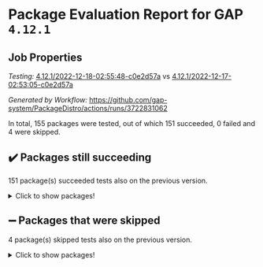 # Package Evaluation Report for GAP `4.12.1`

## Job Properties

*Testing:* [4.12.1/2022-12-18-02:55:48-c0e2d57a](https://github.com/gap-system/PackageDistro/blob/data/reports/4.12.1/2022-12-18-02:55:48-c0e2d57a) vs [4.12.1/2022-12-17-02:53:05-c0e2d57a](https://github.com/gap-system/PackageDistro/blob/data/reports/4.12.1/2022-12-17-02:53:05-c0e2d57a)

*Generated by Workflow:* https://github.com/gap-system/PackageDistro/actions/runs/3722831062

In total, 155 packages were tested, out of which 151 succeeded, 0 failed and 4 were skipped.

## :heavy_check_mark: Packages still succeeding

151 package(s) succeeded tests also on the previous version.
<details><summary>Click to show packages!</summary>

- 4ti2interface 2022.09-01 [(success)](https://github.com/gap-system/PackageDistro/actions/runs/3722831062/jobs/6314049241)
- ace 5.6.1 [(success)](https://github.com/gap-system/PackageDistro/actions/runs/3722831062/jobs/6314049313)
- aclib 1.3.2 [(success)](https://github.com/gap-system/PackageDistro/actions/runs/3722831062/jobs/6314049369)
- agt 0.3 [(success)](https://github.com/gap-system/PackageDistro/actions/runs/3722831062/jobs/6314049418)
- alnuth 3.2.1 [(success)](https://github.com/gap-system/PackageDistro/actions/runs/3722831062/jobs/6314049494)
- anupq 3.2.6 [(success)](https://github.com/gap-system/PackageDistro/actions/runs/3722831062/jobs/6314049549)
- atlasrep 2.1.6 [(success)](https://github.com/gap-system/PackageDistro/actions/runs/3722831062/jobs/6314049636)
- autodoc 2022.10.20 [(success)](https://github.com/gap-system/PackageDistro/actions/runs/3722831062/jobs/6314049686)
- automata 1.15 [(success)](https://github.com/gap-system/PackageDistro/actions/runs/3722831062/jobs/6314049746)
- automgrp 1.3.2 [(success)](https://github.com/gap-system/PackageDistro/actions/runs/3722831062/jobs/6314049799)
- autpgrp 1.11 [(success)](https://github.com/gap-system/PackageDistro/actions/runs/3722831062/jobs/6314049868)
- cap 2022.12-11 [(success)](https://github.com/gap-system/PackageDistro/actions/runs/3722831062/jobs/6314049929)
- caratinterface 2.3.4 [(success)](https://github.com/gap-system/PackageDistro/actions/runs/3722831062/jobs/6314049981)
- cddinterface 2022.11.01 [(success)](https://github.com/gap-system/PackageDistro/actions/runs/3722831062/jobs/6314050041)
- circle 1.6.5 [(success)](https://github.com/gap-system/PackageDistro/actions/runs/3722831062/jobs/6314050108)
- classicpres 1.22 [(success)](https://github.com/gap-system/PackageDistro/actions/runs/3722831062/jobs/6314050158)
- cohomolo 1.6.10 [(success)](https://github.com/gap-system/PackageDistro/actions/runs/3722831062/jobs/6314050218)
- congruence 1.2.4 [(success)](https://github.com/gap-system/PackageDistro/actions/runs/3722831062/jobs/6314050267)
- corelg 1.56 [(success)](https://github.com/gap-system/PackageDistro/actions/runs/3722831062/jobs/6314050310)
- crime 1.6 [(success)](https://github.com/gap-system/PackageDistro/actions/runs/3722831062/jobs/6314050363)
- crisp 1.4.6 [(success)](https://github.com/gap-system/PackageDistro/actions/runs/3722831062/jobs/6314050422)
- crypting 0.10.4 [(success)](https://github.com/gap-system/PackageDistro/actions/runs/3722831062/jobs/6314050477)
- cryst 4.1.25 [(success)](https://github.com/gap-system/PackageDistro/actions/runs/3722831062/jobs/6314050532)
- crystcat 1.1.10 [(success)](https://github.com/gap-system/PackageDistro/actions/runs/3722831062/jobs/6314050576)
- ctbllib 1.3.4 [(success)](https://github.com/gap-system/PackageDistro/actions/runs/3722831062/jobs/6314050621)
- cubefree 1.19 [(success)](https://github.com/gap-system/PackageDistro/actions/runs/3722831062/jobs/6314050660)
- curlinterface 2.3.1 [(success)](https://github.com/gap-system/PackageDistro/actions/runs/3722831062/jobs/6314050706)
- cvec 2.7.6 [(success)](https://github.com/gap-system/PackageDistro/actions/runs/3722831062/jobs/6314050756)
- datastructures 0.3.0 [(success)](https://github.com/gap-system/PackageDistro/actions/runs/3722831062/jobs/6314050804)
- deepthought 1.0.6 [(success)](https://github.com/gap-system/PackageDistro/actions/runs/3722831062/jobs/6314050872)
- design 1.7 [(success)](https://github.com/gap-system/PackageDistro/actions/runs/3722831062/jobs/6314050926)
- difsets 2.3.1 [(success)](https://github.com/gap-system/PackageDistro/actions/runs/3722831062/jobs/6314050978)
- digraphs 1.6.1 [(success)](https://github.com/gap-system/PackageDistro/actions/runs/3722831062/jobs/6314051020)
- edim 1.3.6 [(success)](https://github.com/gap-system/PackageDistro/actions/runs/3722831062/jobs/6314051056)
- example 4.3.2 [(success)](https://github.com/gap-system/PackageDistro/actions/runs/3722831062/jobs/6314051108)
- examplesforhomalg 2022.11-01 [(success)](https://github.com/gap-system/PackageDistro/actions/runs/3722831062/jobs/6314051147)
- factint 1.6.3 [(success)](https://github.com/gap-system/PackageDistro/actions/runs/3722831062/jobs/6314051197)
- ferret 1.0.9 [(success)](https://github.com/gap-system/PackageDistro/actions/runs/3722831062/jobs/6314051244)
- fga 1.4.0 [(success)](https://github.com/gap-system/PackageDistro/actions/runs/3722831062/jobs/6314051282)
- fining 1.5.4 [(success)](https://github.com/gap-system/PackageDistro/actions/runs/3722831062/jobs/6314051325)
- float 1.0.3 [(success)](https://github.com/gap-system/PackageDistro/actions/runs/3722831062/jobs/6314051370)
- format 1.4.3 [(success)](https://github.com/gap-system/PackageDistro/actions/runs/3722831062/jobs/6314051410)
- forms 1.2.9 [(success)](https://github.com/gap-system/PackageDistro/actions/runs/3722831062/jobs/6314051453)
- fplsa 1.2.5 [(success)](https://github.com/gap-system/PackageDistro/actions/runs/3722831062/jobs/6314051492)
- fr 2.4.12 [(success)](https://github.com/gap-system/PackageDistro/actions/runs/3722831062/jobs/6314051534)
- francy 1.2.5 [(success)](https://github.com/gap-system/PackageDistro/actions/runs/3722831062/jobs/6314051562)
- fwtree 1.3 [(success)](https://github.com/gap-system/PackageDistro/actions/runs/3722831062/jobs/6314051592)
- gapdoc 1.6.6 [(success)](https://github.com/gap-system/PackageDistro/actions/runs/3722831062/jobs/6314051627)
- gauss 2022.11-01 [(success)](https://github.com/gap-system/PackageDistro/actions/runs/3722831062/jobs/6314051678)
- gaussforhomalg 2022.08-03 [(success)](https://github.com/gap-system/PackageDistro/actions/runs/3722831062/jobs/6314051708)
- gbnp 1.0.5 [(success)](https://github.com/gap-system/PackageDistro/actions/runs/3722831062/jobs/6314051746)
- generalizedmorphismsforcap 2022.12-01 [(success)](https://github.com/gap-system/PackageDistro/actions/runs/3722831062/jobs/6314051780)
- genss 1.6.8 [(success)](https://github.com/gap-system/PackageDistro/actions/runs/3722831062/jobs/6314051819)
- gradedmodules 2022.09-02 [(success)](https://github.com/gap-system/PackageDistro/actions/runs/3722831062/jobs/6314051850)
- gradedringforhomalg 2022.11-01 [(success)](https://github.com/gap-system/PackageDistro/actions/runs/3722831062/jobs/6314051882)
- grape 4.9.0 [(success)](https://github.com/gap-system/PackageDistro/actions/runs/3722831062/jobs/6314051924)
- groupoids 1.71 [(success)](https://github.com/gap-system/PackageDistro/actions/runs/3722831062/jobs/6314051957)
- grpconst 2.6.3 [(success)](https://github.com/gap-system/PackageDistro/actions/runs/3722831062/jobs/6314051993)
- guarana 0.96.3 [(success)](https://github.com/gap-system/PackageDistro/actions/runs/3722831062/jobs/6314052034)
- guava 3.17 [(success)](https://github.com/gap-system/PackageDistro/actions/runs/3722831062/jobs/6314052073)
- hap 1.47 [(success)](https://github.com/gap-system/PackageDistro/actions/runs/3722831062/jobs/6314052106)
- hapcryst 0.1.15 [(success)](https://github.com/gap-system/PackageDistro/actions/runs/3722831062/jobs/6314052135)
- hecke 1.5.3 [(success)](https://github.com/gap-system/PackageDistro/actions/runs/3722831062/jobs/6314052181)
- help 3.5 [(success)](https://github.com/gap-system/PackageDistro/actions/runs/3722831062/jobs/6314052213)
- homalg 2022.11-01 [(success)](https://github.com/gap-system/PackageDistro/actions/runs/3722831062/jobs/6314052247)
- homalgtocas 2022.11-02 [(success)](https://github.com/gap-system/PackageDistro/actions/runs/3722831062/jobs/6314052291)
- idrel 2.44 [(success)](https://github.com/gap-system/PackageDistro/actions/runs/3722831062/jobs/6314052345)
- images 1.3.1 [(success)](https://github.com/gap-system/PackageDistro/actions/runs/3722831062/jobs/6314052390)
- intpic 0.3.0 [(success)](https://github.com/gap-system/PackageDistro/actions/runs/3722831062/jobs/6314052429)
- io 4.8.0 [(success)](https://github.com/gap-system/PackageDistro/actions/runs/3722831062/jobs/6314052453)
- io_forhomalg 2022.11-01 [(success)](https://github.com/gap-system/PackageDistro/actions/runs/3722831062/jobs/6314052507)
- irredsol 1.4.4 [(success)](https://github.com/gap-system/PackageDistro/actions/runs/3722831062/jobs/6314052557)
- json 2.1.1 [(success)](https://github.com/gap-system/PackageDistro/actions/runs/3722831062/jobs/6314052605)
- jupyterkernel 1.4.1 [(success)](https://github.com/gap-system/PackageDistro/actions/runs/3722831062/jobs/6314052643)
- jupyterviz 1.5.6 [(success)](https://github.com/gap-system/PackageDistro/actions/runs/3722831062/jobs/6314052686)
- kan 1.34 [(success)](https://github.com/gap-system/PackageDistro/actions/runs/3722831062/jobs/6314052728)
- kbmag 1.5.10 [(success)](https://github.com/gap-system/PackageDistro/actions/runs/3722831062/jobs/6314052768)
- laguna 3.9.5 [(success)](https://github.com/gap-system/PackageDistro/actions/runs/3722831062/jobs/6314052814)
- liealgdb 2.2.1 [(success)](https://github.com/gap-system/PackageDistro/actions/runs/3722831062/jobs/6314052842)
- liepring 2.8 [(success)](https://github.com/gap-system/PackageDistro/actions/runs/3722831062/jobs/6314052879)
- liering 2.4.2 [(success)](https://github.com/gap-system/PackageDistro/actions/runs/3722831062/jobs/6314052924)
- linearalgebraforcap 2022.12-04 [(success)](https://github.com/gap-system/PackageDistro/actions/runs/3722831062/jobs/6314052962)
- localizeringforhomalg 2022.11-01 [(success)](https://github.com/gap-system/PackageDistro/actions/runs/3722831062/jobs/6314053001)
- loops 3.4.3 [(success)](https://github.com/gap-system/PackageDistro/actions/runs/3722831062/jobs/6314053044)
- lpres 1.0.3 [(success)](https://github.com/gap-system/PackageDistro/actions/runs/3722831062/jobs/6314053085)
- majoranaalgebras 1.5.1 [(success)](https://github.com/gap-system/PackageDistro/actions/runs/3722831062/jobs/6314053125)
- mapclass 1.4.6 [(success)](https://github.com/gap-system/PackageDistro/actions/runs/3722831062/jobs/6314053158)
- matgrp 0.70 [(success)](https://github.com/gap-system/PackageDistro/actions/runs/3722831062/jobs/6314053210)
- matricesforhomalg 2022.12-01 [(success)](https://github.com/gap-system/PackageDistro/actions/runs/3722831062/jobs/6314053250)
- modisom 2.5.3 [(success)](https://github.com/gap-system/PackageDistro/actions/runs/3722831062/jobs/6314053291)
- modulepresentationsforcap 2022.12-01 [(success)](https://github.com/gap-system/PackageDistro/actions/runs/3722831062/jobs/6314053333)
- modules 2022.11-01 [(success)](https://github.com/gap-system/PackageDistro/actions/runs/3722831062/jobs/6314053381)
- monoidalcategories 2022.12-01 [(success)](https://github.com/gap-system/PackageDistro/actions/runs/3722831062/jobs/6314053457)
- nconvex 2022.09-01 [(success)](https://github.com/gap-system/PackageDistro/actions/runs/3722831062/jobs/6314053495)
- nilmat 1.4.2 [(success)](https://github.com/gap-system/PackageDistro/actions/runs/3722831062/jobs/6314053533)
- nock 1.5 [(success)](https://github.com/gap-system/PackageDistro/actions/runs/3722831062/jobs/6314053590)
- normalizinterface 1.3.5 [(success)](https://github.com/gap-system/PackageDistro/actions/runs/3722831062/jobs/6314053638)
- nq 2.5.9 [(success)](https://github.com/gap-system/PackageDistro/actions/runs/3722831062/jobs/6314053689)
- numericalsgps 1.3.1 [(success)](https://github.com/gap-system/PackageDistro/actions/runs/3722831062/jobs/6314053737)
- openmath 11.5.2 [(success)](https://github.com/gap-system/PackageDistro/actions/runs/3722831062/jobs/6314053788)
- orb 4.9.0 [(success)](https://github.com/gap-system/PackageDistro/actions/runs/3722831062/jobs/6314053849)
- packagemanager 1.3.2 [(success)](https://github.com/gap-system/PackageDistro/actions/runs/3722831062/jobs/6314053897)
- patternclass 2.4.3 [(success)](https://github.com/gap-system/PackageDistro/actions/runs/3722831062/jobs/6314053937)
- permut 2.0.4 [(success)](https://github.com/gap-system/PackageDistro/actions/runs/3722831062/jobs/6314053996)
- polenta 1.3.10 [(success)](https://github.com/gap-system/PackageDistro/actions/runs/3722831062/jobs/6314054047)
- polymaking 0.8.6 [(success)](https://github.com/gap-system/PackageDistro/actions/runs/3722831062/jobs/6314054106)
- primgrp 3.4.3 [(success)](https://github.com/gap-system/PackageDistro/actions/runs/3722831062/jobs/6314054167)
- profiling 2.5.1 [(success)](https://github.com/gap-system/PackageDistro/actions/runs/3722831062/jobs/6314054230)
- qpa 1.34 [(success)](https://github.com/gap-system/PackageDistro/actions/runs/3722831062/jobs/6314054287)
- quagroup 1.8.3 [(success)](https://github.com/gap-system/PackageDistro/actions/runs/3722831062/jobs/6314054347)
- radiroot 2.9 [(success)](https://github.com/gap-system/PackageDistro/actions/runs/3722831062/jobs/6314054406)
- rcwa 4.7.1 [(success)](https://github.com/gap-system/PackageDistro/actions/runs/3722831062/jobs/6314054473)
- rds 1.8 [(success)](https://github.com/gap-system/PackageDistro/actions/runs/3722831062/jobs/6314054551)
- recog 1.4.2 [(success)](https://github.com/gap-system/PackageDistro/actions/runs/3722831062/jobs/6314054606)
- repndecomp 1.2.1 [(success)](https://github.com/gap-system/PackageDistro/actions/runs/3722831062/jobs/6314054663)
- repsn 3.1.0 [(success)](https://github.com/gap-system/PackageDistro/actions/runs/3722831062/jobs/6314054730)
- resclasses 4.7.3 [(success)](https://github.com/gap-system/PackageDistro/actions/runs/3722831062/jobs/6314054807)
- ringsforhomalg 2022.11-01 [(success)](https://github.com/gap-system/PackageDistro/actions/runs/3722831062/jobs/6314054872)
- sco 2022.09-01 [(success)](https://github.com/gap-system/PackageDistro/actions/runs/3722831062/jobs/6314054932)
- scscp 2.4.0 [(success)](https://github.com/gap-system/PackageDistro/actions/runs/3722831062/jobs/6314055010)
- semigroups 5.2.0 [(success)](https://github.com/gap-system/PackageDistro/actions/runs/3722831062/jobs/6314055065)
- sglppow 2.3 [(success)](https://github.com/gap-system/PackageDistro/actions/runs/3722831062/jobs/6314055121)
- sgpviz 0.999.5 [(success)](https://github.com/gap-system/PackageDistro/actions/runs/3722831062/jobs/6314055183)
- simpcomp 2.1.14 [(success)](https://github.com/gap-system/PackageDistro/actions/runs/3722831062/jobs/6314055236)
- singular 2022.09.23 [(success)](https://github.com/gap-system/PackageDistro/actions/runs/3722831062/jobs/6314055286)
- sl2reps 1.1 [(success)](https://github.com/gap-system/PackageDistro/actions/runs/3722831062/jobs/6314055327)
- sla 1.5.3 [(success)](https://github.com/gap-system/PackageDistro/actions/runs/3722831062/jobs/6314055385)
- smallgrp 1.5.1 [(success)](https://github.com/gap-system/PackageDistro/actions/runs/3722831062/jobs/6314055432)
- smallsemi 0.6.13 [(success)](https://github.com/gap-system/PackageDistro/actions/runs/3722831062/jobs/6314055471)
- sonata 2.9.6 [(success)](https://github.com/gap-system/PackageDistro/actions/runs/3722831062/jobs/6314055503)
- sophus 1.27 [(success)](https://github.com/gap-system/PackageDistro/actions/runs/3722831062/jobs/6314055529)
- spinsym 1.5.2 [(success)](https://github.com/gap-system/PackageDistro/actions/runs/3722831062/jobs/6314055553)
- standardff 0.9.4 [(success)](https://github.com/gap-system/PackageDistro/actions/runs/3722831062/jobs/6314055587)
- symbcompcc 1.3.2 [(success)](https://github.com/gap-system/PackageDistro/actions/runs/3722831062/jobs/6314055621)
- thelma 1.3 [(success)](https://github.com/gap-system/PackageDistro/actions/runs/3722831062/jobs/6314055652)
- tomlib 1.2.9 [(success)](https://github.com/gap-system/PackageDistro/actions/runs/3722831062/jobs/6314055683)
- toolsforhomalg 2022.12-01 [(success)](https://github.com/gap-system/PackageDistro/actions/runs/3722831062/jobs/6314055716)
- toric 1.9.5 [(success)](https://github.com/gap-system/PackageDistro/actions/runs/3722831062/jobs/6314055774)
- toricvarieties 2022.07.13 [(success)](https://github.com/gap-system/PackageDistro/actions/runs/3722831062/jobs/6314055814)
- transgrp 3.6.3 [(success)](https://github.com/gap-system/PackageDistro/actions/runs/3722831062/jobs/6314055867)
- ugaly 4.0.3 [(success)](https://github.com/gap-system/PackageDistro/actions/runs/3722831062/jobs/6314055908)
- unipot 1.5 [(success)](https://github.com/gap-system/PackageDistro/actions/runs/3722831062/jobs/6314055947)
- unitlib 4.1.0 [(success)](https://github.com/gap-system/PackageDistro/actions/runs/3722831062/jobs/6314056000)
- utils 0.81 [(success)](https://github.com/gap-system/PackageDistro/actions/runs/3722831062/jobs/6314056050)
- uuid 0.7 [(success)](https://github.com/gap-system/PackageDistro/actions/runs/3722831062/jobs/6314056106)
- walrus 0.9991 [(success)](https://github.com/gap-system/PackageDistro/actions/runs/3722831062/jobs/6314056165)
- wedderga 4.10.2 [(success)](https://github.com/gap-system/PackageDistro/actions/runs/3722831062/jobs/6314056201)
- xmod 2.88 [(success)](https://github.com/gap-system/PackageDistro/actions/runs/3722831062/jobs/6314056238)
- xmodalg 1.23 [(success)](https://github.com/gap-system/PackageDistro/actions/runs/3722831062/jobs/6314056286)
- yangbaxter 0.10.2 [(success)](https://github.com/gap-system/PackageDistro/actions/runs/3722831062/jobs/6314056322)
- zeromqinterface 0.14 [(success)](https://github.com/gap-system/PackageDistro/actions/runs/3722831062/jobs/6314056369)
</details>

## :heavy_minus_sign: Packages that were skipped

4 package(s) skipped tests also on the previous version.
<details><summary>Click to show packages!</summary>

- browse 1.8.19 [(skipped)](https://github.com/gap-system/PackageDistro/actions/runs/3722831062/jobs/6313951597)
- itc 1.5.1 [(skipped)](https://github.com/gap-system/PackageDistro/actions/runs/3722831062/jobs/6313951597)
- polycyclic 2.16 [(skipped)](https://github.com/gap-system/PackageDistro/actions/runs/3722831062/jobs/6313951597)
- xgap 4.31 [(skipped)](https://github.com/gap-system/PackageDistro/actions/runs/3722831062/jobs/6313951597)
</details>

